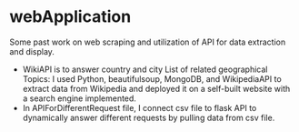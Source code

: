 # webApplication
Some past work on web scraping and utilization of API for data extraction and display.

* WikiAPI is to answer country and city List of related geographical Topics: I used Python, beautifulsoup, MongoDB, and WikipediaAPI to extract data from Wikipedia and deployed it on a self-built website with a search engine implemented. 
* In APIForDifferentRequest file, I connect csv file to flask API to dynamically answer different requests by pulling data from csv file.


